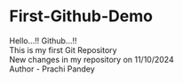 # First-Github-Demo
Hello...!! Github...!! <br>
This is my first Git Repository <br>
New changes in my repository on 11/10/2024
<br>
Author - Prachi Pandey

